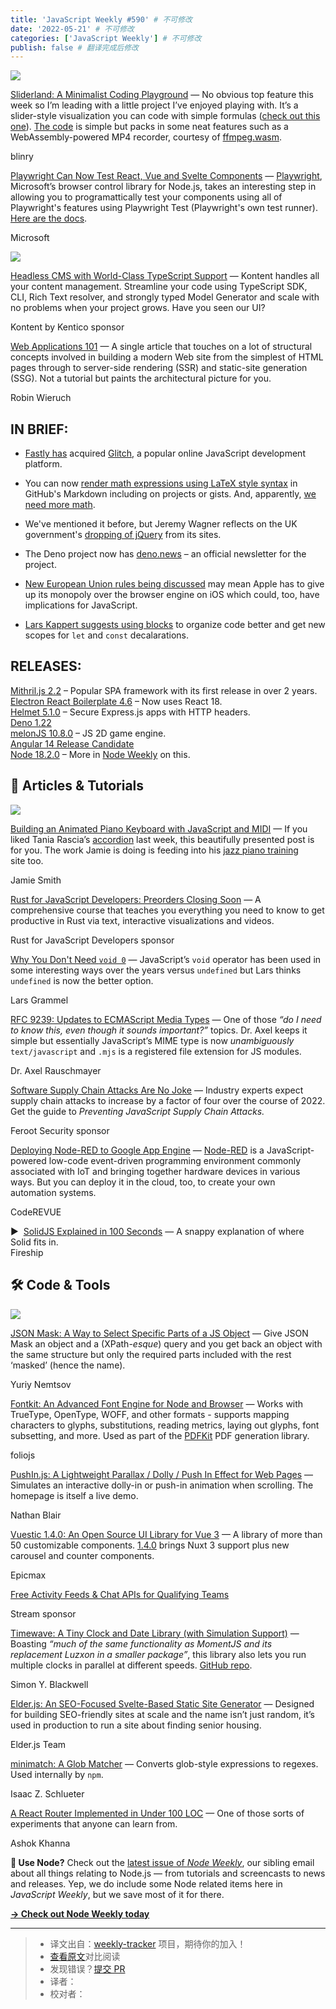 ```yaml
---
title: 'JavaScript Weekly #590' # 不可修改
date: '2022-05-21' # 不可修改
categories: ['JavaScript Weekly'] # 不可修改
publish: false # 翻译完成后修改
---
```


[![](https://res.cloudinary.com/cpress/image/upload/w_1280,e_sharpen:60/vbn7pgjaedjxfv8bhkfx.jpg)](https://javascriptweekly.com/link/123854/web)

<!--以上是预览信息，图片一张或限制百字左右，前者优先，全文请使用二级及以下标题-->
<!-- more -->

[Sliderland: A Minimalist Coding Playground](https://javascriptweekly.com/link/123854/web "sliderland.blinry.org") — No obvious top feature this week so I’m leading with a little project I’ve enjoyed playing with. It’s a slider-style visualization you can code with simple formulas ([check out this one](https://javascriptweekly.com/link/123855/web)). [The code](https://javascriptweekly.com/link/123856/web) is simple but packs in some neat features such as a WebAssembly-powered MP4 recorder, courtesy of [ffmpeg.wasm](https://javascriptweekly.com/link/123857/web).

blinry

[Playwright Can Now Test React, Vue and Svelte Components](https://javascriptweekly.com/link/123795/web "github.com") — [Playwright](https://javascriptweekly.com/link/123796/web), Microsoft’s browser control library for Node.js, takes an interesting step in allowing you to programattically test your components using all of Playwright's features using Playwright Test (Playwright's own test runner). [Here are the docs](https://javascriptweekly.com/link/123865/web).

Microsoft

[![](https://copm.s3.amazonaws.com/2cde4bed.png)](https://javascriptweekly.com/link/123797/web)

[Headless CMS with World-Class TypeScript Support](https://javascriptweekly.com/link/123797/web "kontent.ai") — Kontent handles all your content management. Streamline your code using TypeScript SDK, CLI, Rich Text resolver, and strongly typed Model Generator and scale with no problems when your project grows. Have you seen our UI?

Kontent by Kentico sponsor

[Web Applications 101](https://javascriptweekly.com/link/123798/web "www.robinwieruch.de") — A single article that touches on a lot of structural concepts involved in building a modern Web site from the simplest of HTML pages through to server-side rendering (SSR) and static-site generation (SSG). Not a tutorial but paints the architectural picture for you.

Robin Wieruch

## **IN BRIEF:**

*   [Fastly has](https://javascriptweekly.com/link/123858/web) acquired [Glitch,](https://javascriptweekly.com/link/123859/web) a popular online JavaScript development platform.
    
*   You can now [render math expressions using LaTeX style syntax](https://javascriptweekly.com/link/123799/web) in GitHub's Markdown including on projects or gists. And, apparently, [we need more math](https://javascriptweekly.com/link/123844/web).
    
*   We've mentioned it before, but Jeremy Wagner reflects on the UK government's [dropping of jQuery](https://javascriptweekly.com/link/123800/web) from its sites.
    
*   The Deno project now has [deno.news](https://javascriptweekly.com/link/123801/web) – an official newsletter for the project.
    
*   [New European Union rules being discussed](https://javascriptweekly.com/link/123845/web) may mean Apple has to give up its monopoly over the browser engine on iOS which could, too, have implications for JavaScript.
    
*   [Lars Kappert suggests using blocks](https://javascriptweekly.com/link/123860/web) to organize code better and get new scopes for `let` and `const` decalarations.
    

## **RELEASES:**

[Mithril.js 2.2](https://javascriptweekly.com/link/123802/web) – Popular SPA framework with its first release in over 2 years.  
[Electron React Boilerplate 4.6](https://javascriptweekly.com/link/123803/web) – Now uses React 18.  
[Helmet 5.1.0](https://javascriptweekly.com/link/123804/web) – Secure Express.js apps with HTTP headers.  
[Deno 1.22](https://javascriptweekly.com/link/123805/web)  
[melonJS 10.8.0](https://javascriptweekly.com/link/123806/web) – JS 2D game engine.  
[Angular 14 Release Candidate](https://javascriptweekly.com/link/123846/web)  
[Node 18.2.0](https://javascriptweekly.com/link/123861/web) – More in [Node Weekly](https://javascriptweekly.com/link/123862/web) on this.

## 📒 Articles & Tutorials

[![](https://res.cloudinary.com/cpress/image/upload/w_1280,e_sharpen:60/hav0gk9fz9iuehl8evcy.jpg)](https://javascriptweekly.com/link/123812/web)

[Building an Animated Piano Keyboard with JavaScript and MIDI](https://javascriptweekly.com/link/123812/web "www.jamieonkeys.dev") — If you liked Tania Rascia’s [accordion](https://javascriptweekly.com/link/123813/web) last week, this beautifully presented post is for you. The work Jamie is doing is feeding into his [jazz piano training](https://javascriptweekly.com/link/123814/web) site too.

Jamie Smith

[Rust for JavaScript Developers: Preorders Closing Soon](https://javascriptweekly.com/link/123815/web) — A comprehensive course that teaches you everything you need to know to get productive in Rust via text, interactive visualizations and videos.

Rust for JavaScript Developers sponsor

[Why You Don't Need `void 0`](https://javascriptweekly.com/link/123816/web "p42.ai") — JavaScript’s `void` operator has been used in some interesting ways over the years versus `undefined` but Lars thinks `undefined` is now the better option.

Lars Grammel

[RFC 9239: Updates to ECMAScript Media Types](https://javascriptweekly.com/link/123847/web "2ality.com") — One of those _“do I need to know this, even though it sounds important?”_ topics. Dr. Axel keeps it simple but essentially JavaScript’s MIME type is now _unambiguously_ `text/javascript` and `.mjs` is a registered file extension for JS modules.

Dr. Axel Rauschmayer

[Software Supply Chain Attacks Are No Joke](https://javascriptweekly.com/link/123817/web "www.feroot.com") — Industry experts expect supply chain attacks to increase by a factor of four over the course of 2022. Get the guide to _Preventing JavaScript Supply Chain Attacks._

Feroot Security sponsor

[Deploying Node-RED to Google App Engine](https://javascriptweekly.com/link/123818/web "coderevue.net") — [Node-RED](https://javascriptweekly.com/link/123819/web) is a JavaScript-powered low-code event-driven programming environment commonly associated with IoT and bringing together hardware devices in various ways. But you can deploy it in the cloud, too, to create your own automation systems.

CodeREVUE

▶  [SolidJS Explained in 100 Seconds](https://javascriptweekly.com/link/123848/web) — A snappy explanation of where Solid fits in.  
Fireship

## 🛠 Code & Tools

[![](https://res.cloudinary.com/cpress/image/upload/w_1280,e_sharpen:60/myquvyrl2szybd0weamv.jpg)](https://javascriptweekly.com/link/123822/web)

[JSON Mask: A Way to Select Specific Parts of a JS Object](https://javascriptweekly.com/link/123822/web "github.com") — Give JSON Mask an object and a (XPath-_esque_) query and you get back an object with the same structure but only the required parts included with the rest ‘masked’ (hence the name).

Yuriy Nemtsov

[Fontkit: An Advanced Font Engine for Node and Browser](https://javascriptweekly.com/link/123850/web "github.com") — Works with TrueType, OpenType, WOFF, and other formats - supports mapping characters to glyphs, substitutions, reading metrics, laying out glyphs, font subsetting, and more. Used as part of the [PDFKit](https://javascriptweekly.com/link/123851/web) PDF generation library.

foliojs

[PushIn.js: A Lightweight Parallax / Dolly / Push In Effect for Web Pages](https://javascriptweekly.com/link/123823/web "nateplusplus.github.io") — Simulates an interactive dolly-in or push-in animation when scrolling. The homepage is itself a live demo.

Nathan Blair

[Vuestic 1.4.0: An Open Source UI Library for Vue 3](https://javascriptweekly.com/link/123852/web "github.com") — A library of more than 50 customizable components. [1.4.0](https://javascriptweekly.com/link/123853/web) brings Nuxt 3 support plus new carousel and counter components.

Epicmax

[Free Activity Feeds & Chat APIs for Qualifying Teams](https://javascriptweekly.com/link/123824/web "getstream.io")

Stream sponsor

[Timewave: A Tiny Clock and Date Library (with Simulation Support)](https://javascriptweekly.com/link/123863/web "timewave.dev") — Boasting _“much of the same functionality as MomentJS and its replacement Luzxon in a smaller package”_, this library also lets you run multiple clocks in parallel at different speeds. [GitHub repo](https://javascriptweekly.com/link/123864/web).

Simon Y. Blackwell

[Elder.js: An SEO-Focused Svelte-Based Static Site Generator](https://javascriptweekly.com/link/123825/web "elderguide.com") — Designed for building SEO-friendly sites at scale and the name isn’t just random, it’s used in production to run a site about finding senior housing.

Elder.js Team

[minimatch: A Glob Matcher](https://javascriptweekly.com/link/123826/web "github.com") — Converts glob-style expressions to regexes. Used internally by `npm`.

Isaac Z. Schlueter

[A React Router Implemented in Under 100 LOC](https://javascriptweekly.com/link/123827/web "github.com") — One of those sorts of experiments that anyone can learn from.

Ashok Khanna

**💚 Use Node?** Check out the [latest issue of _Node Weekly_](https://javascriptweekly.com/link/123849/web), our sibling email about all things relating to Node.js — from tutorials and screencasts to news and releases. Yep, we do include some Node related items here in _JavaScript Weekly_, but we save most of it for there.  
  
**[→ Check out Node Weekly today](https://javascriptweekly.com/link/123821/web)**

---
> * 译文出自：[weekly-tracker](https://github.com/FEDarling/weekly-tracker) 项目，期待你的加入！
> * [查看原文](https://javascriptweekly.com/issues/590)对比阅读
> * 发现错误？[提交 PR](https://github.com/FEDarling/weekly-tracker/blob/main/weeklys/javascript_weekly/590)
> * 译者：
> * 校对者：
